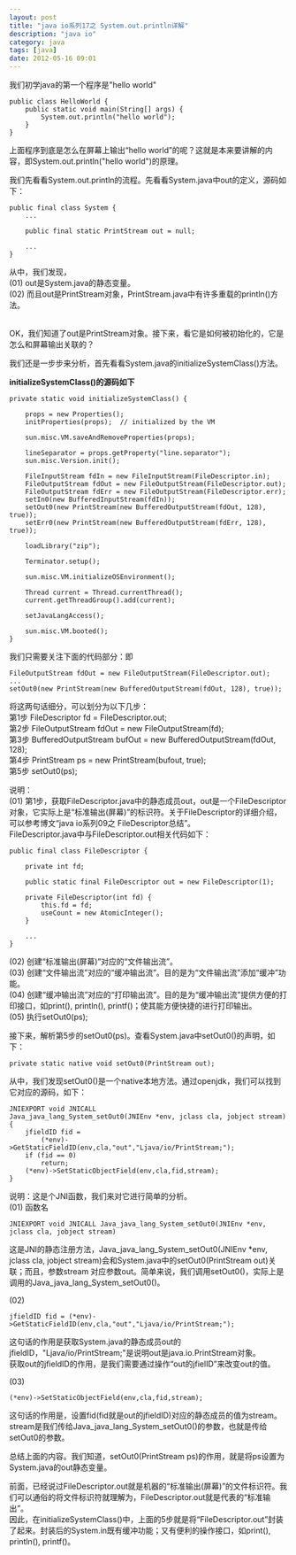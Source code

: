 ```yaml
---
layout: post
title: "java io系列17之 System.out.println详解"
description: "java io"
category: java
tags: [java]
date: 2012-05-16 09:01
---
```



我们初学java的第一个程序是"hello world"

    public class HelloWorld {
        public static void main(String[] args) {
            System.out.println("hello world");
        }
    }

上面程序到底是怎么在屏幕上输出“hello world”的呢？这就是本来要讲解的内容，即System.out.println("hello world")的原理。


我们先看看System.out.println的流程。先看看System.java中out的定义，源码如下：

    public final class System {
        ...

        public final static PrintStream out = null;

        ...
    }

从中，我们发现，  
(01) out是System.java的静态变量。  
(02) 而且out是PrintStream对象，PrintStream.java中有许多重载的println()方法。

<br/>
OK，我们知道了out是PrintStream对象。接下来，看它是如何被初始化的，它是怎么和屏幕输出关联的？

我们还是一步步来分析，首先看看System.java的initializeSystemClass()方法。

**initializeSystemClass()的源码如下**

    private static void initializeSystemClass() {

        props = new Properties();
        initProperties(props);  // initialized by the VM

        sun.misc.VM.saveAndRemoveProperties(props);

        lineSeparator = props.getProperty("line.separator");
        sun.misc.Version.init();

        FileInputStream fdIn = new FileInputStream(FileDescriptor.in);
        FileOutputStream fdOut = new FileOutputStream(FileDescriptor.out);
        FileOutputStream fdErr = new FileOutputStream(FileDescriptor.err);
        setIn0(new BufferedInputStream(fdIn));
        setOut0(new PrintStream(new BufferedOutputStream(fdOut, 128), true));
        setErr0(new PrintStream(new BufferedOutputStream(fdErr, 128), true));

        loadLibrary("zip");

        Terminator.setup();

        sun.misc.VM.initializeOSEnvironment();

        Thread current = Thread.currentThread();
        current.getThreadGroup().add(current);

        setJavaLangAccess();

        sun.misc.VM.booted();
    }

我们只需要关注下面的代码部分：即

    FileOutputStream fdOut = new FileOutputStream(FileDescriptor.out);
    ...
    setOut0(new PrintStream(new BufferedOutputStream(fdOut, 128), true));

将这两句话细分，可以划分为以下几步：  
第1步 FileDescriptor fd = FileDescriptor.out;  
第2步 FileOutputStream fdOut = new FileOutputStream(fd);  
第3步 BufferedOutputStream bufOut = new BufferedOutputStream(fdOut, 128);  
第4步 PrintStream ps = new PrintStream(bufout, true);  
第5步 setOut0(ps);

说明：  
(01) 第1步，获取FileDescriptor.java中的静态成员out，out是一个FileDescriptor对象，它实际上是“标准输出(屏幕)”的标识符。关于FileDescriptor的详细介绍，可以参考博文“java io系列09之 FileDescriptor总结”。  
FileDescriptor.java中与FileDescriptor.out相关代码如下：

    public final class FileDescriptor {

        private int fd;

        public static final FileDescriptor out = new FileDescriptor(1);

        private FileDescriptor(int fd) {
            this.fd = fd;
            useCount = new AtomicInteger();
        }

        ...
    }

(02) 创建“标准输出(屏幕)”对应的“文件输出流”。  
(03) 创建“文件输出流”对应的“缓冲输出流”。目的是为“文件输出流”添加“缓冲”功能。  
(04) 创建“缓冲输出流”对应的“打印输出流”。目的是为“缓冲输出流”提供方便的打印接口，如print(), println(), printf()；使其能方便快捷的进行打印输出。  
(05) 执行setOut0(ps);


接下来，解析第5步的setOut0(ps)。查看System.java中setOut0()的声明，如下：

    private static native void setOut0(PrintStream out);

从中，我们发现setOut0()是一个native本地方法。通过openjdk，我们可以找到它对应的源码，如下：

    JNIEXPORT void JNICALL
    Java_java_lang_System_setOut0(JNIEnv *env, jclass cla, jobject stream)
    {
        jfieldID fid =
            (*env)->GetStaticFieldID(env,cla,"out","Ljava/io/PrintStream;");
        if (fid == 0)
            return;
        (*env)->SetStaticObjectField(env,cla,fid,stream);
    }

说明：这是个JNI函数，我们来对它进行简单的分析。  
(01) 函数名  

    JNIEXPORT void JNICALL Java_java_lang_System_setOut0(JNIEnv *env, jclass cla, jobject stream)

这是JNI的静态注册方法，Java_java_lang_System_setOut0(JNIEnv *env, jclass cla, jobject stream)会和System.java中的setOut0(PrintStream out)关联；而且，参数stream 对应参数out。简单来说，我们调用setOut0()，实际上是调用的Java_java_lang_System_setOut0()。  

(02) 

    jfieldID fid = (*env)->GetStaticFieldID(env,cla,"out","Ljava/io/PrintStream;");

这句话的作用是获取System.java的静态成员out的jfieldID，"Ljava/io/PrintStream;"是说明out是java.io.PrintStream对象。  
获取out的jfieldID的作用，是我们需要通过操作“out的jfielID”来改变out的值。

(03) 

    (*env)->SetStaticObjectField(env,cla,fid,stream);

这句话的作用是，设置fid(fid就是out的jfieldID)对应的静态成员的值为stream。  
stream是我们传给Java_java_lang_System_setOut0()的参数，也就是传给setOut0的参数。

总结上面的内容。我们知道，setOut0(PrintStream ps)的作用，就是将ps设置为System.java的out静态变量。

 

前面，已经说过FileDescriptor.out就是机器的“标准输出(屏幕)”的文件标识符。我们可以通俗的将文件标识符就理解为，FileDescriptor.out就是代表的“标准输出”。  
因此，在initializeSystemClass()中，上面的5步就是将“FileDescriptor.out”封装了起来。封装后的System.in既有缓冲功能；又有便利的操作接口，如print(), println(), printf()。

